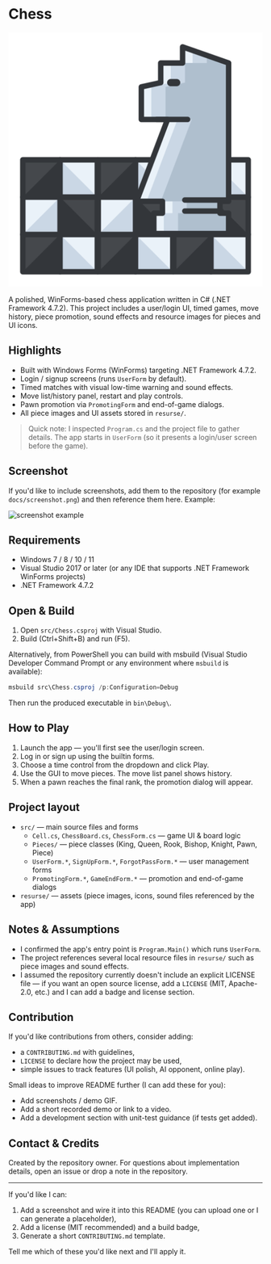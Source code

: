 # Chess

![chess icon](resurse/chess_icon.png)

A polished, WinForms-based chess application written in C# (.NET Framework 4.7.2). This project includes a user/login UI, timed games, move history, piece promotion, sound effects and resource images for pieces and UI icons.

## Highlights

- Built with Windows Forms (WinForms) targeting .NET Framework 4.7.2.
- Login / signup screens (runs `UserForm` by default).
- Timed matches with visual low-time warning and sound effects.
- Move list/history panel, restart and play controls.
- Pawn promotion via `PromotingForm` and end-of-game dialogs.
- All piece images and UI assets stored in `resurse/`.

> Quick note: I inspected `Program.cs` and the project file to gather details. The app starts in `UserForm` (so it presents a login/user screen before the game).

## Screenshot

If you'd like to include screenshots, add them to the repository (for example `docs/screenshot.png`) and then reference them here. Example:

![screenshot example](docs/screenshot.png)

## Requirements

- Windows 7 / 8 / 10 / 11
- Visual Studio 2017 or later (or any IDE that supports .NET Framework WinForms projects)
- .NET Framework 4.7.2

## Open & Build

1. Open `src/Chess.csproj` with Visual Studio.
2. Build (Ctrl+Shift+B) and run (F5).

Alternatively, from PowerShell you can build with msbuild (Visual Studio Developer Command Prompt or any environment where `msbuild` is available):

```powershell
msbuild src\Chess.csproj /p:Configuration=Debug
```

Then run the produced executable in `bin\Debug\`.

## How to Play

1. Launch the app — you'll first see the user/login screen.
2. Log in or sign up using the builtin forms.
3. Choose a time control from the dropdown and click Play.
4. Use the GUI to move pieces. The move list panel shows history.
5. When a pawn reaches the final rank, the promotion dialog will appear.

## Project layout

- `src/` — main source files and forms
  - `Cell.cs`, `ChessBoard.cs`, `ChessForm.cs` — game UI & board logic
  - `Pieces/` — piece classes (King, Queen, Rook, Bishop, Knight, Pawn, Piece)
  - `UserForm.*`, `SignUpForm.*`, `ForgotPassForm.*` — user management forms
  - `PromotingForm.*`, `GameEndForm.*` — promotion and end-of-game dialogs
- `resurse/` — assets (piece images, icons, sound files referenced by the app)

## Notes & Assumptions

- I confirmed the app's entry point is `Program.Main()` which runs `UserForm`.
- The project references several local resource files in `resurse/` such as piece images and sound effects.
- I assumed the repository currently doesn't include an explicit LICENSE file — if you want an open source license, add a `LICENSE` (MIT, Apache-2.0, etc.) and I can add a badge and license section.

## Contribution

If you'd like contributions from others, consider adding:

- a `CONTRIBUTING.md` with guidelines,
- `LICENSE` to declare how the project may be used,
- simple issues to track features (UI polish, AI opponent, online play).

Small ideas to improve README further (I can add these for you):

- Add screenshots / demo GIF.
- Add a short recorded demo or link to a video.
- Add a development section with unit-test guidance (if tests get added).

## Contact & Credits

Created by the repository owner. For questions about implementation details, open an issue or drop a note in the repository.

---

If you'd like I can:

1. Add a screenshot and wire it into this README (you can upload one or I can generate a placeholder),
2. Add a license (MIT recommended) and a build badge,
3. Generate a short `CONTRIBUTING.md` template.

Tell me which of these you'd like next and I'll apply it.
